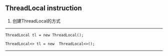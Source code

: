 ## ThreadLocal instruction

1. 创建ThreadLocal的方式

---
    ThreadLocal tl = new ThreadLocal();
    
    ThreadLocal<> tl = new  ThreadLocal<>();


---